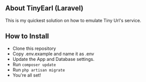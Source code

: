 ## About TinyEarl (Laravel)

This is my quickest solution on how to emulate Tiny Url's service.

## How to Install

- Clone this repository
- Copy .env.example and name it as .env
- Update the App and Database settings.
- Run `composer update`
- Run `php artisan migrate`
- You're all set!
